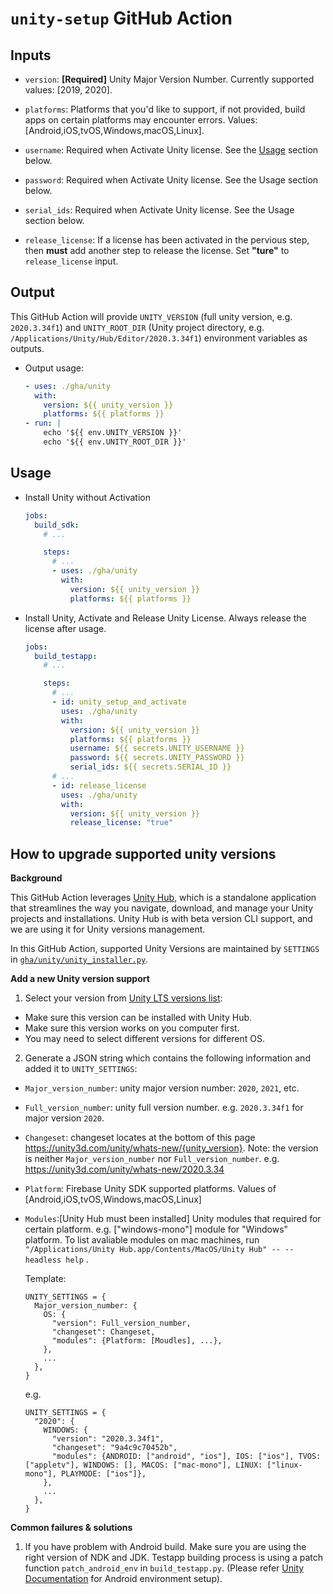 # `unity-setup` GitHub Action

## Inputs
-  `version`: **[Required]** Unity Major Version Number. Currently supported values: [2019, 2020].

-  `platforms`: Platforms that you'd like to support, if not provided, build apps on certain platforms may encounter errors. Values: [Android,iOS,tvOS,Windows,macOS,Linux].

-  `username`: Required when Activate Unity license. See the [Usage](https://github.com/firebase/firebase-unity-sdk/tree/main/gha/unity#usage) section below.

-  `password`: Required when Activate Unity license. See the Usage section below.

-  `serial_ids`: Required when Activate Unity license. See the Usage section below.

-  `release_license`: If a license has been activated in the pervious step, then **must** add another step to release the license. Set **"ture"** to `release_license` input.

## Output

This GitHub Action will provide `UNITY_VERSION` (full unity version, e.g. `2020.3.34f1`) and `UNITY_ROOT_DIR` (Unity project directory, e.g. `/Applications/Unity/Hub/Editor/2020.3.34f1`) environment variables as outputs.

-   Output usage:
    ```yml
    - uses: ./gha/unity
      with:
        version: ${{ unity_version }}
        platforms: ${{ platforms }}
    - run: |
        echo '${{ env.UNITY_VERSION }}'
        echo '${{ env.UNITY_ROOT_DIR }}'
    ```

## Usage
-   Install Unity without Activation
    ```yml
    jobs:
      build_sdk:
        # ...

        steps:
          # ...
          - uses: ./gha/unity
            with:
              version: ${{ unity_version }}
              platforms: ${{ platforms }}
    ```

-   Install Unity, Activate and Release Unity License. Always release the license after usage.
    ```yml
    jobs:
      build_testapp:
        # ...

        steps:
          # ...
          - id: unity_setup_and_activate
            uses: ./gha/unity
            with:
              version: ${{ unity_version }}
              platforms: ${{ platforms }}
              username: ${{ secrets.UNITY_USERNAME }}
              password: ${{ secrets.UNITY_PASSWORD }}
              serial_ids: ${{ secrets.SERIAL_ID }}
          # ...
          - id: release_license
            uses: ./gha/unity
            with:
              version: ${{ unity_version }}
              release_license: "true"
    ```

## How to upgrade supported unity versions
**Background**

This GitHub Action leverages [Unity Hub](https://unity3d.com/get-unity/download), which is a standalone application that streamlines the way you navigate, download, and manage your Unity projects and installations. Unity Hub is with beta version CLI support, and we are using it for Unity versions management.

In this GitHub Action, supported Unity Versions are maintained by `SETTINGS` in [`gha/unity/unity_installer.py`](https://github.com/firebase/firebase-unity-sdk/blob/unity-readme/gha/unity/unity_installer.py#L89). 

**Add a new Unity version support**

1. Select your version from [Unity LTS versions list](https://unity3d.com/unity/qa/lts-releases):
  -   Make sure this version can be installed with Unity Hub. 
  -   Make sure this version works on you computer first.
  -   You may need to select different versions for different OS.

2. Generate a JSON string which contains the following information and added it to `UNITY_SETTINGS`:
  -   `Major_version_number`: unity major version number: `2020`, `2021`, etc.
  -   `Full_version_number`: unity full version number. e.g. `2020.3.34f1` for major version `2020`.
  -   `Changeset`: changeset locates at the bottom of this page https://unity3d.com/unity/whats-new/{unity_version}. Note: the version is neither `Major_version_number` nor `Full_version_number`. e.g. https://unity3d.com/unity/whats-new/2020.3.34
  -   `Platform`: Firebase Unity SDK supported platforms. Values of [Android,iOS,tvOS,Windows,macOS,Linux]
  -   `Modules`:[Unity Hub must been installed] Unity modules that required for certain platform. e.g. ["windows-mono"] module for "Windows" platform. To list avaliable modules on mac machines, run `"/Applications/Unity Hub.app/Contents/MacOS/Unity Hub" -- --headless help` .

      Template:
      ```
      UNITY_SETTINGS = {
        Major_version_number: {
          OS: {
            "version": Full_version_number,
            "changeset": Changeset,
            "modules": {Platform: [Moudles], ...},
          },
          ...
        },
      }
      ```
      e.g.
      ```
      UNITY_SETTINGS = {
        "2020": {
          WINDOWS: {
            "version": "2020.3.34f1",
            "changeset": "9a4c9c70452b",
            "modules": {ANDROID: ["android", "ios"], IOS: ["ios"], TVOS: ["appletv"], WINDOWS: [], MACOS: ["mac-mono"], LINUX: ["linux-mono"], PLAYMODE: ["ios"]},
          },
          ...
        },
      }
      ```

**Common failures & solutions**

1. If you have problem with Android build. Make sure you are using the right version of NDK and JDK. Testapp building process is using a patch function `patch_android_env` in `build_testapp.py`. (Please refer [Unity Documentation](https://docs.unity3d.com/Manual/android-sdksetup.html) for Android environment setup).
